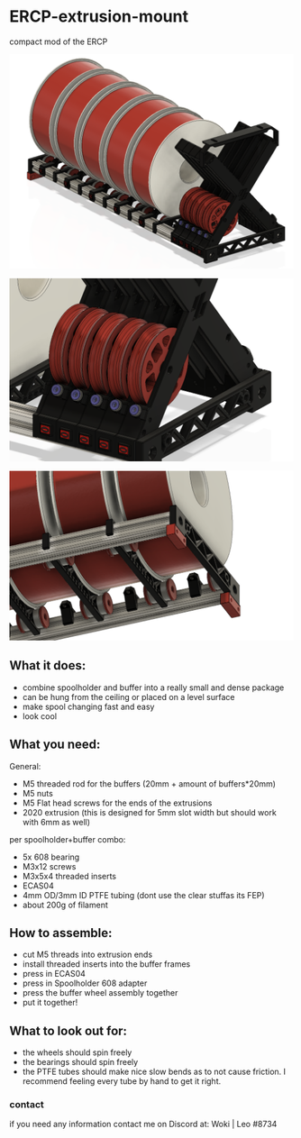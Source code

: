 # ERCP-extrusion-mount
compact mod of the ERCP

![grafik](resources/1.PNG)

![grafik](resources/2.PNG)

![grafik](resources/3.PNG)

## What it does:
- combine spoolholder and buffer into a  really small and dense package 
- can be hung from the ceiling or placed on a level surface
- make spool changing fast and easy
- look cool

## What you need:
General:
- M5 threaded rod for the buffers (20mm + amount of buffers*20mm)
- M5 nuts
- M5 Flat head screws for the ends of the extrusions
- 2020 extrusion (this is designed for 5mm slot width but should work with 6mm as well)

per spoolholder+buffer combo:
- 5x 608 bearing
- M3x12 screws
- M3x5x4 threaded inserts
- ECAS04 
- 4mm OD/3mm ID PTFE tubing (dont use the clear stuffas its FEP)
- about 200g of filament

## How to assemble:
- cut M5 threads into extrusion ends
- install threaded inserts into the buffer frames
- press in ECAS04
- press in Spoolholder 608 adapter 
- press the buffer wheel assembly together
- put it together!

## What to look out for:
- the wheels should spin freely
- the bearings should spin freely
- the PTFE tubes should make nice slow bends as to not cause friction. I recommend feeling every tube by hand to get it right.


### contact

if you need any information contact me on Discord at:
Woki | Leo #8734